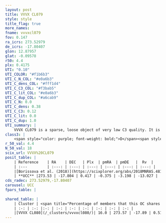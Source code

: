```yaml
---
layout: post
title: VVVX CL079
style: style
title_flag: true
more_names: 
fname: vvvxcl079
fov: 0.147
ra_icrs: 273.52979
de_icrs: -17.80407
glon: 12.87957
glat: -0.09578
r50: 4.4
plx: 0.4175
UTI: "0.10"
UTI_COLOR: "#f1b6b3"
UTI_C_N_COL: "#e0a6b3"
UTI_C_dens_COL: "#fff1d4"
UTI_C_C3_COL: "#f3bab5"
UTI_C_lit_COL: "#e0a6b3"
UTI_C_dup_COL: "#a6cab9"
UTI_C_N: 0.0
UTI_C_dens: 0.38
UTI_C_C3: 0.12
UTI_C_lit: 0.0
UTI_C_dup: 1.0
UTI_summary: |
    VVVX CL079 is a sparse, loose object of very low C3 quality. It is rarely studied in the literature, with no articles listed in the last 7 years.<br><br>This object shares a small percentage of members with at least one entry reported in the same catalogue.<br><br><span style="color: #99180f; font-weight: bold;">Warning: </span>contains less than 25 stars with <i>P>0.5</i> estimated.
class3: |
    <span style="color: purple; font-weight: bold;">D</span><span style="color: red; font-weight: bold;">C</span>
r_50_val: 4.4
N_50_val: 18
scix_url: VVVX%20CL079
posit_table: |
    | Reference    | RA    | DEC   | Plx  | pmRA  | pmDE   |  Rv  |
    | :---         | :---: | :---: | :---: | :---: | :---: | :---: |
    |[Borissova et al. (2018)](https://scixplorer.org/abs/2018MNRAS.481.3902B) | 273.511 | -17.759 | -- | -- | -- | -- |
    | **UCC** |273.53 | -17.804 | 0.417 | -0.375 | -3.198 | -13.027 | 
cds_radec: 273.52979,-17.80407
carousel: UCC
fpars_table: |
    
shared_table: |
    | Cluster | <span title="Percentage of members that this OC shares with the ones listed">%</span>   | RA   | DEC   | Plx   | pmRA  | pmDE  | Rv | UTI |
    | :-: | :-: |:-: | :-: | :-: | :-: | :-: | :-: | :-: |
    |[VVVX CL080](/_clusters/vvvxcl080/)| 16.0 | 273.57 | -17.89 | 0.51 | -0.19 | -3.16 | -4.38 |0.09 |
---
```

